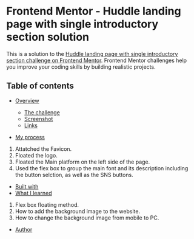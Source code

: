 # Frontend Mentor - Huddle landing page with single introductory section solution

This is a solution to the [Huddle landing page with single introductory section challenge on Frontend Mentor](https://www.frontendmentor.io/challenges/huddle-landing-page-with-a-single-introductory-section-B_2Wvxgi0). Frontend Mentor challenges help you improve your coding skills by building realistic projects. 

## Table of contents

- [Overview](#overview)


  - [The challenge](#huddle-landing-page-with-a-single-introductory-section)
  - [Screenshot](./images/screenshot.png)
  - [Links](https://uppi-sempai.github.io/platform/)
- [My process](#my-process)
1. Attatched the Favicon.
2. Floated the logo.
3. Floated the Main platform on the left side of the page. 
4. Used the flex box to group the main  font and its description including the button selction, as well as the SNS buttons. 

  - [Built with](#CSS)
  - [What I learned](#what-i-learned)
1. Flex box floating method.
2. How to add the background image to the website. 
3. How to change the background image from mobile to PC. 


- [Author](#Haruka-GP)


